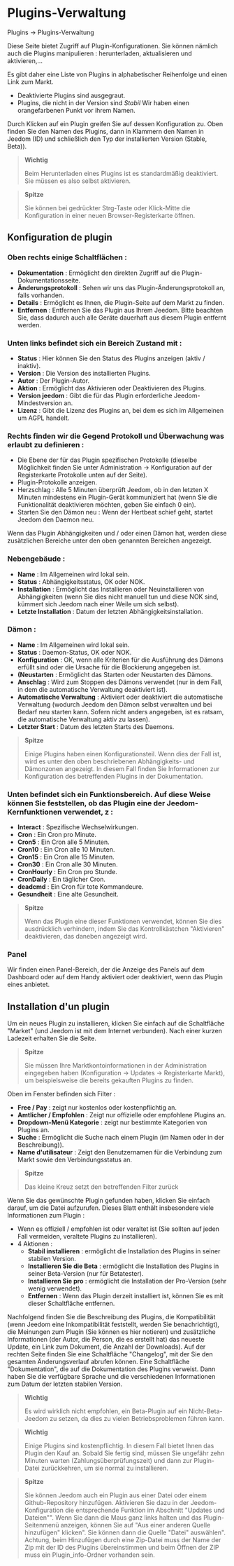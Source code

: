 # Plugins-Verwaltung
Plugins → Plugins-Verwaltung

Diese Seite bietet Zugriff auf Plugin-Konfigurationen.
Sie können nämlich auch die Plugins manipulieren : herunterladen, aktualisieren und aktivieren,…

Es gibt daher eine Liste von Plugins in alphabetischer Reihenfolge und einen Link zum Markt.
- Deaktivierte Plugins sind ausgegraut.
- Plugins, die nicht in der Version sind *Stabil* Wir haben einen orangefarbenen Punkt vor ihrem Namen.

Durch Klicken auf ein Plugin greifen Sie auf dessen Konfiguration zu. Oben finden Sie den Namen des Plugins, dann in Klammern den Namen in Jeedom (ID) und schließlich den Typ der installierten Version (Stable, Beta)).

> **Wichtig**
>
> Beim Herunterladen eines Plugins ist es standardmäßig deaktiviert. Sie müssen es also selbst aktivieren.

> **Spitze**
>
> Sie können bei gedrückter Strg-Taste oder Klick-Mitte die Konfiguration in einer neuen Browser-Registerkarte öffnen.

## Konfiguration de plugin

### Oben rechts einige Schaltflächen :

- **Dokumentation** : Ermöglicht den direkten Zugriff auf die Plugin-Dokumentationsseite.
- **Änderungsprotokoll** : Sehen wir uns das Plugin-Änderungsprotokoll an, falls vorhanden.
- **Details** : Ermöglicht es Ihnen, die Plugin-Seite auf dem Markt zu finden.
- **Entfernen** : Entfernen Sie das Plugin aus Ihrem Jeedom. Bitte beachten Sie, dass dadurch auch alle Geräte dauerhaft aus diesem Plugin entfernt werden.

### Unten links befindet sich ein Bereich **Zustand** mit :

- **Status** : Hier können Sie den Status des Plugins anzeigen (aktiv / inaktiv).
- **Version** : Die Version des installierten Plugins.
- **Autor** : Der Plugin-Autor.
- **Aktion** : Ermöglicht das Aktivieren oder Deaktivieren des Plugins.
- **Version jeedom** : Gibt die für das Plugin erforderliche Jeedom-Mindestversion an.
- **Lizenz** : Gibt die Lizenz des Plugins an, bei dem es sich im Allgemeinen um AGPL handelt.

### Rechts finden wir die Gegend **Protokoll und Überwachung** was erlaubt zu definieren :

- Die Ebene der für das Plugin spezifischen Protokolle (dieselbe Möglichkeit finden Sie unter Administration → Konfiguration auf der Registerkarte Protokolle unten auf der Seite).
- Plugin-Protokolle anzeigen.
- Herzschlag : Alle 5 Minuten überprüft Jeedom, ob in den letzten X Minuten mindestens ein Plugin-Gerät kommuniziert hat (wenn Sie die Funktionalität deaktivieren möchten, geben Sie einfach 0 ein).
- Starten Sie den Dämon neu : Wenn der Hertbeat schief geht, startet Jeedom den Daemon neu.

Wenn das Plugin Abhängigkeiten und / oder einen Dämon hat, werden diese zusätzlichen Bereiche unter den oben genannten Bereichen angezeigt.

### Nebengebäude :

- **Name** : Im Allgemeinen wird lokal sein.
- **Status** : Abhängigkeitsstatus, OK oder NOK.
- **Installation** : Ermöglicht das Installieren oder Neuinstallieren von Abhängigkeiten (wenn Sie dies nicht manuell tun und diese NOK sind, kümmert sich Jeedom nach einer Weile um sich selbst).
- **Letzte Installation** : Datum der letzten Abhängigkeitsinstallation.

### Dämon :

- **Name** : Im Allgemeinen wird lokal sein.
- **Status** : Daemon-Status, OK oder NOK.
- **Konfiguration** : OK, wenn alle Kriterien für die Ausführung des Dämons erfüllt sind oder die Ursache für die Blockierung angegeben ist.
- **(Neustarten** : Ermöglicht das Starten oder Neustarten des Dämons.
- **Anschlag** : Wird zum Stoppen des Dämons verwendet (nur in dem Fall, in dem die automatische Verwaltung deaktiviert ist).
- **Automatische Verwaltung** : Aktiviert oder deaktiviert die automatische Verwaltung (wodurch Jeedom den Dämon selbst verwalten und bei Bedarf neu starten kann. Sofern nicht anders angegeben, ist es ratsam, die automatische Verwaltung aktiv zu lassen).
- **Letzter Start** : Datum des letzten Starts des Daemons.

> **Spitze**
>
> Einige Plugins haben einen Konfigurationsteil. Wenn dies der Fall ist, wird es unter den oben beschriebenen Abhängigkeits- und Dämonzonen angezeigt.
> In diesem Fall finden Sie Informationen zur Konfiguration des betreffenden Plugins in der Dokumentation.

### Unten befindet sich ein Funktionsbereich. Auf diese Weise können Sie feststellen, ob das Plugin eine der Jeedom-Kernfunktionen verwendet, z :

- **Interact** : Spezifische Wechselwirkungen.
- **Cron** : Ein Cron pro Minute.
- **Cron5** : Ein Cron alle 5 Minuten.
- **Cron10** : Ein Cron alle 10 Minuten.
- **Cron15** : Ein Cron alle 15 Minuten.
- **Cron30** : Ein Cron alle 30 Minuten.
- **CronHourly** : Ein Cron pro Stunde.
- **CronDaily** : Ein täglicher Cron.
- **deadcmd** : Ein Cron für tote Kommandeure.
- **Gesundheit** : Eine alte Gesundheit.

> **Spitze**
>
> Wenn das Plugin eine dieser Funktionen verwendet, können Sie dies ausdrücklich verhindern, indem Sie das Kontrollkästchen &quot;Aktivieren&quot; deaktivieren, das daneben angezeigt wird.

### Panel

Wir finden einen Panel-Bereich, der die Anzeige des Panels auf dem Dashboard oder auf dem Handy aktiviert oder deaktiviert, wenn das Plugin eines anbietet.

## Installation d'un plugin

Um ein neues Plugin zu installieren, klicken Sie einfach auf die Schaltfläche "Market" (und Jeedom ist mit dem Internet verbunden). Nach einer kurzen Ladezeit erhalten Sie die Seite.

> **Spitze**
>
> Sie müssen Ihre Marktkontoinformationen in der Administration eingegeben haben (Konfiguration → Updates → Registerkarte Markt), um beispielsweise die bereits gekauften Plugins zu finden.

Oben im Fenster befinden sich Filter :
- **Free / Pay** : zeigt nur kostenlos oder kostenpflichtig an.
- **Amtlicher / Empfohlen** : Zeigt nur offizielle oder empfohlene Plugins an.
- **Dropdown-Menü Kategorie** : zeigt nur bestimmte Kategorien von Plugins an.
- **Suche** : Ermöglicht die Suche nach einem Plugin (im Namen oder in der Beschreibung)).
- **Name d'utilisateur** : Zeigt den Benutzernamen für die Verbindung zum Markt sowie den Verbindungsstatus an.

> **Spitze**
>
> Das kleine Kreuz setzt den betreffenden Filter zurück

Wenn Sie das gewünschte Plugin gefunden haben, klicken Sie einfach darauf, um die Datei aufzurufen. Dieses Blatt enthält insbesondere viele Informationen zum Plugin :

- Wenn es offiziell / empfohlen ist oder veraltet ist (Sie sollten auf jeden Fall vermeiden, veraltete Plugins zu installieren).
- 4 Aktionen :
    - **Stabil installieren** : ermöglicht die Installation des Plugins in seiner stabilen Version.
    - **Installieren Sie die Beta** : ermöglicht die Installation des Plugins in seiner Beta-Version (nur für Betatester).
    - **Installieren Sie pro** : ermöglicht die Installation der Pro-Version (sehr wenig verwendet).
    - **Entfernen** : Wenn das Plugin derzeit installiert ist, können Sie es mit dieser Schaltfläche entfernen.

Nachfolgend finden Sie die Beschreibung des Plugins, die Kompatibilität (wenn Jeedom eine Inkompatibilität feststellt, werden Sie benachrichtigt), die Meinungen zum Plugin (Sie können es hier notieren) und zusätzliche Informationen (der Autor, die Person, die es erstellt hat) das neueste Update, ein Link zum Dokument, die Anzahl der Downloads). Auf der rechten Seite finden Sie eine Schaltfläche &quot;Changelog&quot;, mit der Sie den gesamten Änderungsverlauf abrufen können. Eine Schaltfläche &quot;Dokumentation&quot;, die auf die Dokumentation des Plugins verweist. Dann haben Sie die verfügbare Sprache und die verschiedenen Informationen zum Datum der letzten stabilen Version.

> **Wichtig**
>
> Es wird wirklich nicht empfohlen, ein Beta-Plugin auf ein Nicht-Beta-Jeedom zu setzen, da dies zu vielen Betriebsproblemen führen kann.

> **Wichtig**
>
> Einige Plugins sind kostenpflichtig. In diesem Fall bietet Ihnen das Plugin den Kauf an. Sobald Sie fertig sind, müssen Sie ungefähr zehn Minuten warten (Zahlungsüberprüfungszeit) und dann zur Plugin-Datei zurückkehren, um sie normal zu installieren.

> **Spitze**
>
> Sie können Jeedom auch ein Plugin aus einer Datei oder einem Github-Repository hinzufügen. Aktivieren Sie dazu in der Jeedom-Konfiguration die entsprechende Funktion im Abschnitt "Updates und Dateien"". Wenn Sie dann die Maus ganz links halten und das Plugin-Seitenmenü anzeigen, können Sie auf "Aus einer anderen Quelle hinzufügen" klicken". Sie können dann die Quelle "Datei" auswählen". Achtung, beim Hinzufügen durch eine Zip-Datei muss der Name der Zip mit der ID des Plugins übereinstimmen und beim Öffnen der ZIP muss ein Plugin\_info-Ordner vorhanden sein.
